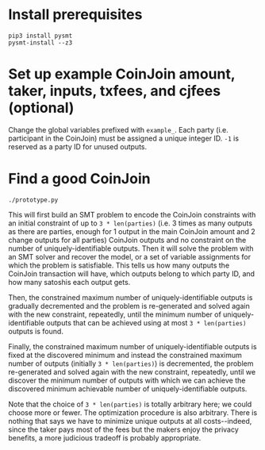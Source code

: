 # Install prerequisites
```
pip3 install pysmt
pysmt-install --z3
```

# Set up example CoinJoin amount, taker, inputs, txfees, and cjfees (optional)

Change the global variables prefixed with `example_`. Each party (i.e. participant in the CoinJoin) must be assigned a unique integer ID. `-1` is reserved as a party ID for unused outputs.

# Find a good CoinJoin

```
./prototype.py
```

This will first build an SMT problem to encode the CoinJoin constraints with an initial constraint of up to `3 * len(parties)` (i.e. 3 times as many outputs as there are parties, enough for 1 output in the main CoinJoin amount and 2 change outputs for all parties) CoinJoin outputs and no constraint on the number of uniquely-identifiable outputs. Then it will solve the problem with an SMT solver and recover the model, or a set of variable assignments for which the problem is satisfiable. This tells us how many outputs the CoinJoin transaction will have, which outputs belong to which party ID, and how many satoshis each output gets.

Then, the constrained maximum number of uniquely-identifiable outputs is gradually decremented and the problem is re-generated and solved again with the new constraint, repeatedly, until the minimum number of uniquely-identifiable outputs that can be achieved using at most `3 * len(parties)` outputs is found.

Finally, the constrained maximum number of uniquely-identifiable outputs is fixed at the discovered minimum and instead the constrained maximum number of outputs (initially `3 * len(parties)`) is decremented, the problem re-generated and solved again with the new constraint, repeatedly, until we discover the minimum number of outputs with which we can achieve the discovered minimum achievable number of uniquely-identifiable outputs.

Note that the choice of `3 * len(parties)` is totally arbitrary here; we could choose more or fewer. The optimization procedure is also arbitrary. There is nothing that says we have to minimize unique outputs at all costs--indeed, since the taker pays most of the fees but the makers enjoy the privacy benefits, a more judicious tradeoff is probably appropriate.

